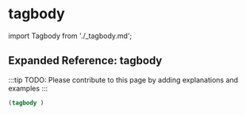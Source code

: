 # tagbody

import Tagbody from './_tagbody.md';

<Tagbody />

## Expanded Reference: tagbody

:::tip
TODO: Please contribute to this page by adding explanations and examples
:::

```lisp
(tagbody )
```
